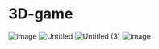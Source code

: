 # 3D-game
![image](https://github.com/user-attachments/assets/37cd89ee-4887-48dc-a04b-539c87f80181)
![Untitled](https://github.com/yuliaaaaaa/3D-game/assets/94560114/2088b310-3993-4e26-b5d2-b6c5d341f8f4)
![Untitled (3)](https://github.com/yuliaaaaaa/3D-game/assets/94560114/5aa3624d-6b29-46c8-9de4-977c28dadb26)
![image](https://github.com/yuliaaaaaa/3D-game/assets/94560114/bb6c680d-7d0c-4edd-859e-02c6da4fb170)


